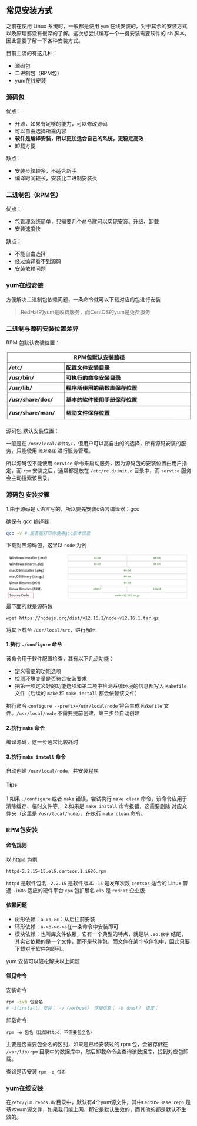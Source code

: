 ## 常见安装方式

之前在使用 Linux 系统时，一般都是使用 `yum` 在线安装的，对于其余的安装方式以及原理都没有很深的了解。这次想尝试编写一个一键安装需要软件的 sh 脚本。因此需要了解一下各种安装方式。

目前主流的有这几种：

+ 源码包
+ 二进制包（RPM包）
+ yum在线安装


### 源码包

优点：

+ 开源，如果有足够的能力，可以修改源码
+ 可以自由选择所需内容
+ **软件是编译安装，所以更加适合自己的系统，更稳定高效**
+ 卸载方便


缺点：
+ 安装步骤较多，不适合新手
+ 编译时间较长，安装比二进制安装久



### 二进制包（RPM包）

优点：
+ 包管理系统简单，只需要几个命令就可以实现安装、升级、卸载
+ 安装速度快

缺点：
+ 不能自由选择
+ 经过编译看不到源码
+ 安装依赖问题

### yum在线安装

方便解决二进制包依赖问题，一条命令就可以下载对应的包进行安装

> RedHat的yum是收费服务，而CentOS的yum是免费服务
### 二进制与源码安装位置差异

RPM 包默认安装位置：

![avator](../pic/rpm-default-path.png)


源码包 默认安装位置：

一般是在  `/usr/local/软件名/`，但用户可以高自由的的选择，所有源码安装的服务，只能使用 `绝对路径` 进行服务管理。

所以源码包不能使用 `service` 命令来启动服务，因为源码包的安装位置由用户指定，而 `rpm` 安装之后，通常都是放在 `/etc/rc.d/init.d` 目录中，而 `service` 服务会主动搜索该目录。


### 源码包 安装步骤

1.由于源码是 c语言写的，所以要先安装c语言编译器：gcc

确保有 gcc 编译器
```sh
gcc -v # 是否能打印你使用gcc版本信息
```
下载对应源码包，这里以 `node` 为例

![avator](../pic/node-download.jpg)
最下面的就是源码包

```
wget https://nodejs.org/dist/v12.16.1/node-v12.16.1.tar.gz
```
将其下载至 `/usr/local/src`，进行解压


#### 1.执行 `./configure` 命令

该命令用于软件配置检查，其有以下几点功能：

+ 定义需要的功能选项
+ 检测环境变量是否符合安装要求
+ 把第一项定义好的功能选项和第二项中检测系统环境的信息都写入 `Makefile` 文件（后续的 `make` 和 `make install` 都会依赖该文件）

执行命令 `configure --prefix=/usr/local/node` 将会生成 `Makefile` 文件。`/usr/local/node` 不需要提前创建，第三步会自动创建

#### 2.执行 `make` 命令

编译源码，这一步通常比较耗时


#### 3.执行 `make install` 命令
自动创建 `/usr/local/node`，并安装程序


#### Tips

1.如果 `./configure` 或者 `make` 错误，尝试执行 `make clean` 命令，该命令应用于清除缓存、临时文件等。
2.如果是 `make install` 命令报错，这需要删除 对应文件夹（这里是 `/usr/local/node`），在执行 `make clean` 命令。


### RPM包安装

#### 命名规则
以 httpd 为例
```
httpd-2.2.15-15.el6.centsos.1.i686.rpm
```
`httpd` 是软件包名
`-2.2.15` 是软件版本
`-15` 是发布次数
`centsos` 适合的 Linux 普通
`-i686` 适应的硬件平台
`rpm` 包扩展名
`el6` 是 `redhat` 企业版

#### 依赖问题

+ 树形依赖：`a->b->c`：从后往前安装
+ 环形依赖：`a->b->c->a`在一条命令中安装即可
+ 模块依赖：也叫库文件依赖，它有一个典型的特点，就是以 `.so.数字` 结尾，其实它依赖的是一个文件，而不是软件包。而文件在某个软件包中，因此只要下载对于软件包即可。

yum 安装可以轻松解决以上问题

#### 常见命令

安装命令
```sh
rpm -ivh 包全名
# -i(install) 安装； -v（verbose） 详细信息； -h（hash） 进度；
```

卸载命令
```
rpm -e 包名（比如Httpd，不需要包全名）
```

主要是否需要包全名的区别，如果是已经安装过的 rpm 包，会被存储在 `/var/lib/rpm` 目录中的数据库中，然后卸载命令会查询该数据库，找到对应包卸载。


查询是否安装
`rpm -q 包名`


### yum在线安装

在`/etc/yum.repos.d/`目录中，默认有4个yum源文件，其中`CentOS-Base.repo` 是基本yum源文件，如果我们能上网，那它是默认生效的，而其他的都是默认不生效的。

